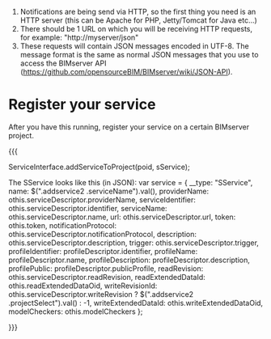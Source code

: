 1. Notifications are being send via HTTP, so the first thing you need is an HTTP server (this can be Apache for PHP, Jetty/Tomcat for Java etc...)
2. There should be 1 URL on which you will be receiving HTTP requests, for example: "http://myserver/json"
3. These requests will contain JSON messages encoded in UTF-8. The message format is the same as normal JSON messages that you use to access the BIMserver API (https://github.com/opensourceBIM/BIMserver/wiki/JSON-API).

# Register your service

After you have this running, register your service on a certain BIMserver project.

{{{

ServiceInterface.addServiceToProject(poid, sService);

The SService looks like this (in JSON):
			var service = {
				__type: "SService",
				name: $(".addservice2 .serviceName").val(),
				providerName: othis.serviceDescriptor.providerName,
				serviceIdentifier: othis.serviceDescriptor.identifier,
				serviceName: othis.serviceDescriptor.name,
				url: othis.serviceDescriptor.url,
				token: othis.token,
				notificationProtocol: othis.serviceDescriptor.notificationProtocol,
				description: othis.serviceDescriptor.description,
				trigger: othis.serviceDescriptor.trigger,
				profileIdentifier: profileDescriptor.identifier,
				profileName: profileDescriptor.name,
				profileDescription: profileDescriptor.description,
				profilePublic: profileDescriptor.publicProfile,
				readRevision: othis.serviceDescriptor.readRevision,
				readExtendedDataId: othis.readExtendedDataOid,
				writeRevisionId: othis.serviceDescriptor.writeRevision ? $(".addservice2 .projectSelect").val() : -1,
				writeExtendedDataId: othis.writeExtendedDataOid,
				modelCheckers: othis.modelCheckers
			};

}}}